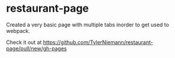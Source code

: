 # restaurant-page
Created a very basic page with multiple tabs inorder to get used to webpack.

Check it out at https://github.com/TylerNiemann/restaurant-page/pull/new/gh-pages
